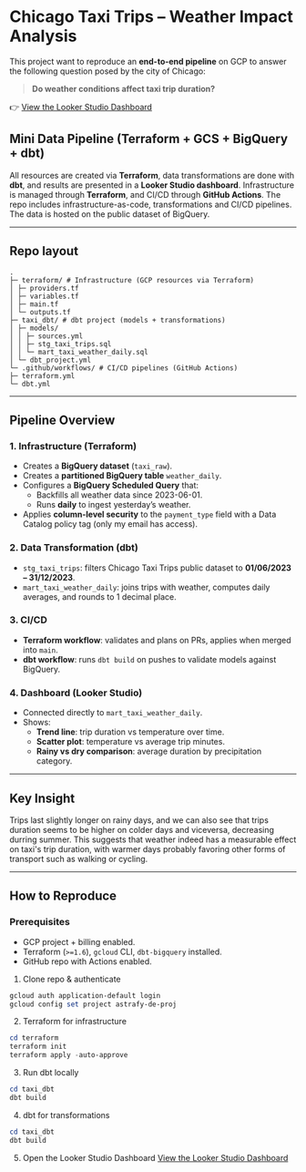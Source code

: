 # Chicago Taxi Trips – Weather Impact Analysis

This project want to reproduce an **end-to-end pipeline** on GCP to answer the following question posed by the city of Chicago:

> **Do weather conditions affect taxi trip duration?**

👉 [View the Looker Studio Dashboard](https://lookerstudio.google.com/s/vFsFpj5EHWE)

## Mini Data Pipeline (Terraform + GCS + BigQuery + dbt)

All resources are created via **Terraform**, data transformations are done with **dbt**, and results are presented in a **Looker Studio dashboard**. Infrastructure is managed through **Terraform**, and CI/CD through **GitHub Actions**.
The repo includes infrastructure-as-code, transformations and CI/CD pipelines. The data is hosted on the public dataset of BigQuery.

---

## Repo layout

```pgsql
.
├─ terraform/ # Infrastructure (GCP resources via Terraform)
│ ├─ providers.tf
│ ├─ variables.tf
│ ├─ main.tf
│ └─ outputs.tf
├─ taxi_dbt/ # dbt project (models + transformations)
│ ├─ models/
│ │ ├─ sources.yml
│ │ ├─ stg_taxi_trips.sql
│ │ └─ mart_taxi_weather_daily.sql
│ └─ dbt_project.yml
└─ .github/workflows/ # CI/CD pipelines (GitHub Actions)
├─ terraform.yml
└─ dbt.yml
```
---

## Pipeline Overview

### 1. **Infrastructure (Terraform)**
- Creates a **BigQuery dataset** (`taxi_raw`).
- Creates a **partitioned BigQuery table** `weather_daily`.
- Configures a **BigQuery Scheduled Query** that:
  - Backfills all weather data since 2023-06-01.
  - Runs **daily** to ingest yesterday’s weather.
- Applies **column-level security** to the `payment_type` field with a Data Catalog policy tag (only my email has access).

### 2. **Data Transformation (dbt)**
- `stg_taxi_trips`: filters Chicago Taxi Trips public dataset to **01/06/2023 – 31/12/2023**.
- `mart_taxi_weather_daily`: joins trips with weather, computes daily averages, and rounds to 1 decimal place.

### 3. **CI/CD**
- **Terraform workflow**: validates and plans on PRs, applies when merged into `main`.  
- **dbt workflow**: runs `dbt build` on pushes to validate models against BigQuery.

### 4. **Dashboard (Looker Studio)**
- Connected directly to `mart_taxi_weather_daily`.
- Shows:
  - **Trend line**: trip duration vs temperature over time.
  - **Scatter plot**: temperature vs average trip minutes.
  - **Rainy vs dry comparison**: average duration by precipitation category.

---

## Key Insight

Trips last slightly longer on rainy days, and we can also see that trips duration seems to be higher on colder days and viceversa, decreasing durring summer. This suggests that weather indeed has a measurable effect on taxi's trip duration, with warmer days probably favoring other forms of transport such as walking or cycling.


---

## How to Reproduce

### Prerequisites
- GCP project + billing enabled.
- Terraform (`>=1.6`), `gcloud` CLI, `dbt-bigquery` installed.
- GitHub repo with Actions enabled.

1. Clone repo & authenticate
```powershell
gcloud auth application-default login
gcloud config set project astrafy-de-proj
```

2. Terraform for infrastructure
```powershell
cd terraform
terraform init
terraform apply -auto-approve
```

3. Run dbt locally
```powershell
cd taxi_dbt
dbt build
```

4. dbt for transformations
```powershell
cd taxi_dbt
dbt build
```

5. Open the Looker Studio Dashboard
[View the Looker Studio Dashboard](https://lookerstudio.google.com/s/vFsFpj5EHWE)
